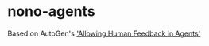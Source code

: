 # nono-agents

Based on AutoGen's ['Allowing Human Feedback in Agents'](https://microsoft.github.io/autogen/docs/tutorial/human-in-the-loop/)